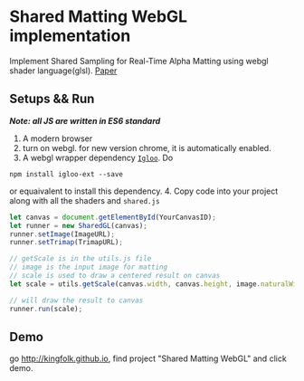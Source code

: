 # Shared Matting WebGL implementation
Implement Shared Sampling for Real-Time Alpha Matting using webgl shader language(glsl). [Paper](http://inf.ufrgs.br/%7Eeslgastal/SharedMatting/)

## Setups && Run
***Note: all JS are written in ES6 standard***
1. A modern browser
2. turn on webgl. for new version chrome, it is automatically enabled.
3. A webgl wrapper dependency [`Igloo`](https://github.com/kingfolk/igloojs/blob/master/igloo.js). Do
```
npm install igloo-ext --save
```
or equaivalent to install this dependency.
4. Copy code into your project along with all the shaders and `shared.js`

```js
let canvas = document.getElementById(YourCanvasID);
let runner = new SharedGL(canvas);
runner.setImage(ImageURL);
runner.setTrimap(TrimapURL);

// getScale is in the utils.js file
// image is the input image for matting
// scale is used to draw a centered result on canvas
let scale = utils.getScale(canvas.width, canvas.height, image.naturalWidth, image.naturalHeight);

// will draw the result to canvas
runner.run(scale);
```

## Demo

go http://kingfolk.github.io, find project "Shared Matting WebGL" and click demo.
